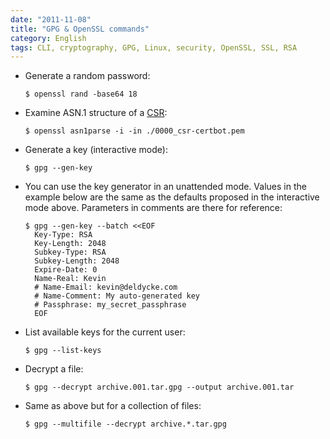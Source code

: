 ```yaml
---
date: "2011-11-08"
title: "GPG & OpenSSL commands"
category: English
tags: CLI, cryptography, GPG, Linux, security, OpenSSL, SSL, RSA
---
```


- Generate a random password:

  ```shell-session
  $ openssl rand -base64 18
  ```

- Examine ASN.1 structure of a [CSR](https://en.wikipedia.org/wiki/Certificate_signing_request):

  ```shell-session
  $ openssl asn1parse -i -in ./0000_csr-certbot.pem
  ```

- Generate a key (interactive mode):

  ```shell-session
  $ gpg --gen-key
  ```

- You can use the key generator in an unattended mode. Values in the example below are the same as the defaults proposed in the interactive mode above. Parameters in comments are there for reference:

  ```shell-session
  $ gpg --gen-key --batch <<EOF
    Key-Type: RSA
    Key-Length: 2048
    Subkey-Type: RSA
    Subkey-Length: 2048
    Expire-Date: 0
    Name-Real: Kevin
    # Name-Email: kevin@deldycke.com
    # Name-Comment: My auto-generated key
    # Passphrase: my_secret_passphrase
    EOF
  ```

- List available keys for the current user:

  ```shell-session
  $ gpg --list-keys
  ```

- Decrypt a file:

  ```shell-session
  $ gpg --decrypt archive.001.tar.gpg --output archive.001.tar
  ```

- Same as above but for a collection of files:

  ```shell-session
  $ gpg --multifile --decrypt archive.*.tar.gpg
  ```
